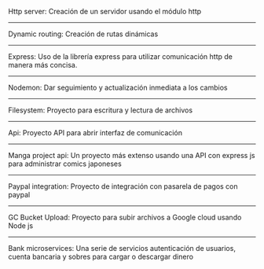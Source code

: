 Http server: Creación de un servidor usando el módulo http

----------------------------------------------------------------------------------------------------------------

Dynamic routing: Creación de rutas dinámicas

----------------------------------------------------------------------------------------------------------------

Express: Uso de la librería express para utilizar comunicación http de manera más concisa.

----------------------------------------------------------------------------------------------------------------

Nodemon: Dar seguimiento y actualización inmediata a los cambios

----------------------------------------------------------------------------------------------------------------

Filesystem: Proyecto para escritura y lectura de archivos

----------------------------------------------------------------------------------------------------------------

Api: Proyecto API para abrir interfaz de comunicación 

----------------------------------------------------------------------------------------------------------------

Manga project api: Un proyecto más extenso usando una API con express js para administrar comics japoneses

----------------------------------------------------------------------------------------------------------------

Paypal integration: Proyecto de integración con pasarela de pagos con paypal

----------------------------------------------------------------------------------------------------------------

GC Bucket Upload: Proyecto para subir archivos a Google cloud usando Node js

----------------------------------------------------------------------------------------------------------------

Bank microservices: Una serie de servicios autenticación de usuarios, cuenta bancaria y sobres para cargar o descargar dinero
